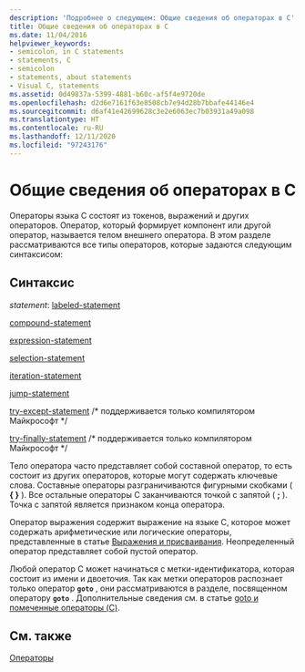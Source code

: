 ```yaml
---
description: 'Подробнее о следующем: Общие сведения об операторах в C'
title: Общие сведения об операторах в C
ms.date: 11/04/2016
helpviewer_keywords:
- semicolon, in C statements
- statements, C
- semicolon
- statements, about statements
- Visual C, statements
ms.assetid: 0d49837a-5399-4881-b60c-af5f4e9720de
ms.openlocfilehash: d2d6e7161f63e8508cb7e94d28b7bbafe44146e4
ms.sourcegitcommit: d6af41e42699628c3e2e6063ec7b03931a49a098
ms.translationtype: HT
ms.contentlocale: ru-RU
ms.lasthandoff: 12/11/2020
ms.locfileid: "97243176"
---
```

# <a name="overview-of-c-statements"></a>Общие сведения об операторах в C

Операторы языка C состоят из токенов, выражений и других операторов. Оператор, который формирует компонент или другой оператор, называется телом внешнего оператора. В этом разделе рассматриваются все типы операторов, которые задаются следующим синтаксисом:

## <a name="syntax"></a>Синтаксис

*statement*: [labeled-statement](../c-language/goto-and-labeled-statements-c.md)

[compound-statement](../c-language/compound-statement-c.md)

[expression-statement](../c-language/expression-statement-c.md)

[selection-statement](../c-language/if-statement-c.md)

[iteration-statement](../c-language/do-while-statement-c.md)

[jump-statement](../c-language/break-statement-c.md)

[try-except-statement](../c-language/try-except-statement-c.md) /* поддерживается только компилятором Майкрософт \*/

[try-finally-statement](../c-language/try-finally-statement-c.md) /\* поддерживается только компилятором Майкрософт \*/

Тело оператора часто представляет собой составной оператор, то есть состоит из других операторов, которые могут содержать ключевые слова. Составные операторы разграничиваются фигурными скобками ( **{ }** ). Все остальные операторы C заканчиваются точкой с запятой ( **;** ). Точка с запятой является признаком конца оператора.

Оператор выражения содержит выражение на языке C, которое может содержать арифметические или логические операторы, представленные в статье [Выражения и присваивания](../c-language/expressions-and-assignments.md). Неопределенный оператор представляет собой пустой оператор.

Любой оператор C может начинаться с метки-идентификатора, которая состоит из имени и двоеточия. Так как метки операторов распознает только оператор **`goto`** , они рассматриваются в разделе, посвященном оператору **`goto`** . Дополнительные сведения см. в статье [goto и помеченные операторы (C)](../c-language/goto-and-labeled-statements-c.md).

## <a name="see-also"></a>См. также

[Операторы](../c-language/statements-c.md)
